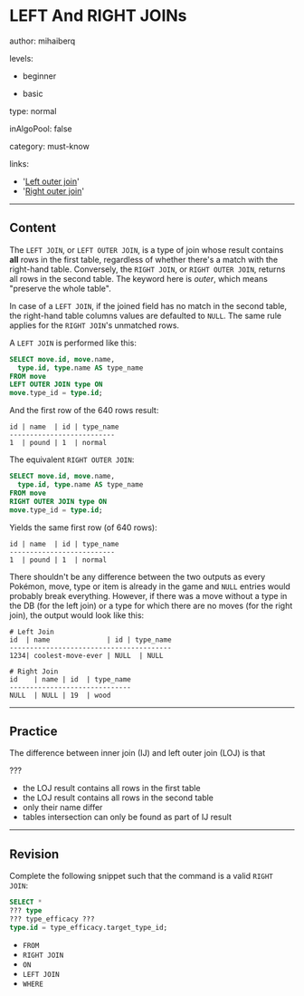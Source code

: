 # LEFT And RIGHT JOINs
author: mihaiberq

levels:

  - beginner

  - basic

type: normal

inAlgoPool: false

category: must-know

links:
  - '[Left outer join](https://en.wikipedia.org/wiki/Join_(SQL)#Left_outer_join)'
  - '[Right outer join](https://en.wikipedia.org/wiki/Join_(SQL)#Right_outer_join)'

---
## Content

The `LEFT JOIN`, or `LEFT OUTER JOIN`, is a type of join whose result contains **all** rows in the first table, regardless of whether there's a match with the right-hand table. Conversely, the `RIGHT JOIN`, or `RIGHT OUTER JOIN`, returns all rows in the second table. The keyword here is *outer*, which means "preserve the whole table".

In case of a `LEFT JOIN`, if the joined field has no match in the second table, the right-hand table columns values are defaulted to `NULL`. The same rule applies for the `RIGHT JOIN`'s unmatched rows.

A `LEFT JOIN` is performed like this:
```SQL
SELECT move.id, move.name,
  type.id, type.name AS type_name
FROM move
LEFT OUTER JOIN type ON
move.type_id = type.id;
```
And the first row of the 640 rows result:
```
id | name  | id | type_name   
--------------------------
1  | pound | 1  | normal
```
The equivalent `RIGHT OUTER JOIN`:
```SQL
SELECT move.id, move.name,
  type.id, type.name AS type_name
FROM move
RIGHT OUTER JOIN type ON
move.type_id = type.id;
```
Yields the same first row (of 640 rows):
```
id | name  | id | type_name   
--------------------------
1  | pound | 1  | normal
```
There shouldn't be any difference between the two outputs as every Pokémon, move, type or item is already in the game and `NULL` entries would probably break everything. However, if there was a move without a type in the DB (for the left join) or a type for which there are no moves (for the right join), the output would look like this:
```
# Left Join
id  | name              | id | type_name
----------------------------------------
1234| coolest-move-ever | NULL  | NULL

# Right Join
id    | name | id  | type_name   
------------------------------
NULL  | NULL | 19  | wood
```

---
## Practice

The difference between inner join (IJ) and left outer join (LOJ) is that

???

* the LOJ result contains all rows in the first table
* the LOJ result contains all rows in the second table
* only their name differ
* tables intersection can only be found as part of IJ result


---
## Revision

Complete the following snippet such that the command is a valid `RIGHT JOIN`:
```SQL
SELECT *
??? type
??? type_efficacy ???
type.id = type_efficacy.target_type_id;
```
* `FROM`
* `RIGHT JOIN`
* `ON`
* `LEFT JOIN`
* `WHERE`
